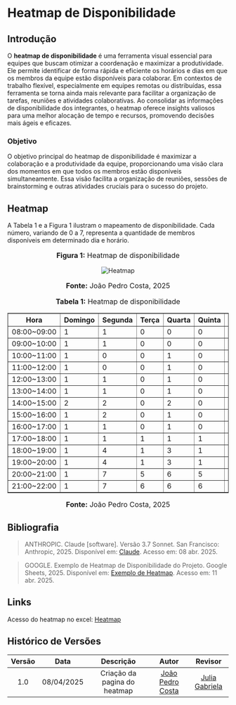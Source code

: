 # Heatmap de Disponibilidade

## Introdução

O **heatmap de disponibilidade** é uma ferramenta visual essencial para equipes que buscam otimizar a coordenação e maximizar a produtividade. Ele permite identificar de forma rápida e eficiente os horários e dias em que os membros da equipe estão disponíveis para colaborar. Em contextos de trabalho flexível, especialmente em equipes remotas ou distribuídas, essa ferramenta se torna ainda mais relevante para facilitar a organização de tarefas, reuniões e atividades colaborativas. Ao consolidar as informações de disponibilidade dos integrantes, o heatmap oferece insights valiosos para uma melhor alocação de tempo e recursos, promovendo decisões mais ágeis e eficazes.

### Objetivo

O objetivo principal do heatmap de disponibilidade é maximizar a colaboração e a produtividade da equipe, proporcionando uma visão clara dos momentos em que todos os membros estão disponíveis simultaneamente. Essa visão facilita a organização de reuniões, sessões de brainstorming e outras atividades cruciais para o sucesso do projeto.

## Heatmap

A Tabela 1 e a Figura 1 ilustram o mapeamento de disponibilidade. Cada número, variando de 0 a 7, representa a quantidade de membros disponíveis em determinado dia e horário.

<div align="center">
  <font size="3">
    <p style="text-align: center"><b>Figura 1:</b> Heatmap de disponibilidade</p>
  </font>
</div>

<div align="center">
  <img src="../../assets/heatmap.jpg" alt="Heatmap">
</div>

<div align="center">
  <font size="3">
    <p style="text-align: center"><b>Fonte:</b> João Pedro Costa, 2025</p>
  </font>
</div>

<div align="center">
  <font size="3">
    <p style="text-align: center"><b>Tabela 1:</b> Heatmap de disponibilidade</p>
  </font>
</div>

<div align="center">
  <table border="1" cellpadding="5">
    <thead>
      <tr>
        <th>Hora</th>
        <th>Domingo</th>
        <th>Segunda</th>
        <th>Terça</th>
        <th>Quarta</th>
        <th>Quinta</th>
        <th>Sexta</th>
        <th>Sábado</th>
      </tr>
    </thead>
    <tbody>
      <tr>
        <td>08:00~09:00</td>
        <td>1</td>
        <td>1</td>
        <td>0</td>
        <td>0</td>
        <td>0</td>
        <td>2</td>
        <td>0</td>
      </tr>
      <tr>
        <td>09:00~10:00</td>
        <td>1</td>
        <td>1</td>
        <td>0</td>
        <td>0</td>
        <td>0</td>
        <td>2</td>
        <td>0</td>
      </tr>
      <tr>
        <td>10:00~11:00</td>
        <td>1</td>
        <td>0</td>
        <td>0</td>
        <td>1</td>
        <td>0</td>
        <td>3</td>
        <td>0</td>
      </tr>
      <tr>
        <td>11:00~12:00</td>
        <td>1</td>
        <td>0</td>
        <td>0</td>
        <td>1</td>
        <td>0</td>
        <td>3</td>
        <td>0</td>
      </tr>
      <tr>
        <td>12:00~13:00</td>
        <td>1</td>
        <td>1</td>
        <td>0</td>
        <td>1</td>
        <td>0</td>
        <td>1</td>
        <td>1</td>
      </tr>
      <tr>
        <td>13:00~14:00</td>
        <td>1</td>
        <td>1</td>
        <td>0</td>
        <td>1</td>
        <td>0</td>
        <td>1</td>
        <td>1</td>
      </tr>
      <tr>
        <td>14:00~15:00</td>
        <td>2</td>
        <td>2</td>
        <td>0</td>
        <td>2</td>
        <td>0</td>
        <td>2</td>
        <td>2</td>
      </tr>
      <tr>
        <td>15:00~16:00</td>
        <td>1</td>
        <td>2</td>
        <td>0</td>
        <td>1</td>
        <td>0</td>
        <td>2</td>
        <td>2</td>
      </tr>
      <tr>
        <td>16:00~17:00</td>
        <td>1</td>
        <td>1</td>
        <td>0</td>
        <td>1</td>
        <td>0</td>
        <td>1</td>
        <td>3</td>
      </tr>
      <tr>
        <td>17:00~18:00</td>
        <td>1</td>
        <td>1</td>
        <td>1</td>
        <td>1</td>
        <td>1</td>
        <td>1</td>
        <td>3</td>
      </tr>
      <tr>
        <td>18:00~19:00</td>
        <td>1</td>
        <td>4</td>
        <td>1</td>
        <td>3</td>
        <td>1</td>
        <td>3</td>
        <td>3</td>
      </tr>
      <tr>
        <td>19:00~20:00</td>
        <td>1</td>
        <td>4</td>
        <td>1</td>
        <td>3</td>
        <td>1</td>
        <td>3</td>
        <td>3</td>
      </tr>
      <tr>
        <td>20:00~21:00</td>
        <td>1</td>
        <td>7</td>
        <td>5</td>
        <td>6</td>
        <td>5</td>
        <td>7</td>
        <td>3</td>
      </tr>
      <tr>
        <td>21:00~22:00</td>
        <td>1</td>
        <td>7</td>
        <td>6</td>
        <td>6</td>
        <td>6</td>
        <td>6</td>
        <td>3</td>
      </tr>
    </tbody>
  </table>
</div>

<div align="center">
  <font size="3">
    <p style="text-align: center"><b>Fonte:</b> João Pedro Costa, 2025</p>
  </font>
</div>

## Bibliografia
> ANTHROPIC. Claude [software]. Versão 3.7 Sonnet. San Francisco: Anthropic, 2025. Disponível em: [Claude](https://claude.ai). Acesso em: 08 abr. 2025.

> GOOGLE. Exemplo de Heatmap de Disponibilidade do Projeto. Google Sheets, 2025. Disponível em: [Exemplo de Heatmap](https://docs.google.com/spreadsheets/d/1qsrnEGGf6XWL3buII_7EzXH1-NXewr9G0aicRZ9fVAs/edit?gid=96807035#gid=96807035). Acesso em: 11 abr. 2025.

## Links
Acesso do heatmap no excel: [Heatmap](https://unbbr-my.sharepoint.com/:x:/g/personal/190030801_aluno_unb_br/EUKiqFx1MyZGl9xkZT1Jp30BZzv4c6Dz-HJzjKcvLTHu3A?e=hnYyOw)

## Histórico de Versões

| Versão | Data | Descrição  | Autor        | Revisor |
| :-----: | :----: | :----------: | :------------: | :--------: |
| 1.0    | 08/04/2025 | Criação da pagina do heatmap           | [João Pedro Costa](https://github.com/johnaopedro) | [Julia Gabriela](https://github.com/JuliaGabP) |